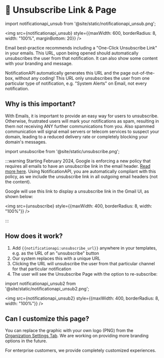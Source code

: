 # 🙉 Unsubscribe Link & Page

import notificationapi_unsub from '@site/static/notificationapi_unsub.png';

<img src={notificationapi_unsub} style={{maxWidth: 600, borderRadius: 8, width: "100%", marginBottom: 20}} />

Email best-practice recommends including a "One-Click Unsubscribe Link" in your emails. This URL, upon being opened should automatically unsubscribes the user from that notification. It can also show some content with your branding and message.

NotificationAPI automatically generates this URL and the page out-of-the-box, without any coding! This URL only unsubscribes the user from one particular type of notification, e.g. "System Alerts" on Email, not every notification.

## Why is this important?

With Emails, it is important to provide an easy way for users to unsubscribe. Otherwise, frustrated users will mark your notifications as spam, resulting in them not receiving ANY further communications from you. Also spammed communication will signal email servers or telecom services to suspect your domain, leading to a reduced delivery rate or completely blocking your domain's messages.

import unsubscribe from '@site/static/unsubscribe.png';

:::warning
Starting February 2024, Google is enforcing a new policy that requires all emails to have an unsubscribe link in the email header. [Read more here](https://blog.google/products/gmail/gmail-security-authentication-spam-protection/). Using NotificationAPI, you are automatically compliant with this policy, as we include the unsubscribe link in all outgoing email headers (not the content).

Google will use this link to display a unsubscribe link in the Gmail UI, as shown below:

<img src={unsubscribe} style={{maxWidth: 400, borderRadius: 8, width: "100%"}} />

:::

## How does it work?

1. Add `{{notificationapi:unsubscribe_url}}` anywhere in your templates, e.g. as the URL of an "unsubscribe" button
2. Our system replaces this with a unique URL
3. Clicking the URL will unsubscribe the user from that particular channel for that particular notification
4. The user will see the Unsubscribe Page with the option to re-subscribe:

import notificationapi_unsub2 from '@site/static/notificationapi_unsub2.png';

<img src={notificationapi_unsub2} style={{maxWidth: 400, borderRadius: 8, width: "100%"}} />

## Can I customize this page?

You can replace the graphic with your own logo (PNG) from the [Organization Settings Tab](https://app.notificationapi.com/settings/organization). We are working on providing more branding options in the future.

For enterprise customers, we provide completely customized experiences.
